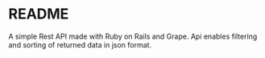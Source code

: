 # README

A simple Rest API made with Ruby on Rails and Grape. Api enables filtering and sorting of returned data in json format.
